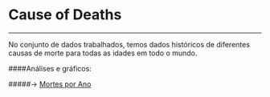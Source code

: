 # Cause of Deaths

----

No conjunto de dados trabalhados, temos dados históricos de diferentes causas de morte para todas as idades em todo o mundo.

####Análises e gráficos:

#####-> [Mortes por Ano](../proj_mod_III_cause_of_death/analise_mortes_por_ano/analise.md)